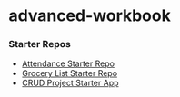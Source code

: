 # advanced-workbook

### Starter Repos
- [Attendance Starter Repo](https://github.com/canaandavis/attendance)
- [Grocery List Starter Repo](https://github.com/canaandavis/grocery-list)
- [CRUD Project Starter App](https://github.com/canaandavis/aca-advanced-crud-app)
